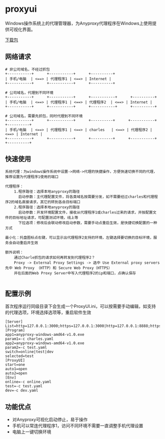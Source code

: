 # proxyui
Windows操作系统上的代理管理器，为Anyproxy代理程序在Windows上使用提供可视化界面。

[下载包](http://cloudme.io/)


网络请求
---
```
# 非公司域名，不经过抓包
+-----------+      +-----------+      +----------+
| 手机/电脑  | <==> | 代理程序1 | <==> | Internet |
+-----------+      +-----------+      +----------+

# 公司域名，代理到不同环境
+-----------+      +-----------+      +-----------+      +----------+
| 手机/电脑  | <==> | 代理程序1 | <==> | 代理程序2  | <==> | Internet |
+-----------+      +-----------+      +-----------+      +----------+

# 公司域名，需要先抓包，同时代理到不同环境
+-----------+      +-----------+      +----------+      +-----------+      +----------+
| 手机/电脑  | <==> | 代理程序1 | <==> | charles   | <==> | 代理程序2 | <==> | Internet |
+-----------+      +-----------+      +----------+      +-----------+      +----------+
```

快速使用
---
```
系统代理：为windows操作系统中设置->网络->代理的快捷操作，方便快速切换不同的代理，推荐设置为代理程序1使用的端口

代理程序：
    1.程序路径：选择本地anyproxy的路径
      启动参数：主代理配置文件，将各类域名按需要分发，如不需要经过charles和代理程序2的域名直接请求，其它的转到各自目标端口
    2.程序路径：选择本地anyproxy的路径
      启动参数：开发环境配置文件，接收从代理程序1或charles过来的请求，并按配置文件的目标地址请求，可配置测试环境，线上等
      下拉选项：修改后会联动修改启动参数，需要手动点重启生效，是快捷切换配置的一种方式

最小化：托盘图标点右键，可以显示出代理程序2支持的环境，左键选择要切换的目标环境，服务会自动重启并生效

额外说明：
    通过Charle抓包的请求如何再转发到代理程序2？
    Proxy -> External Proxy Settings -> 选中 Use External proxy servers 先中 Web Proxy （HTTP）和 Secure Web Proxy（HTTPS）
    并在后面的Web Proxy Server中写入代理程序2的ip和端口，点确认保存
    
```

配置示例
---
首次程序运行同级目录下会生成一个ProxyUI.ini，可以按需要手动编辑，如支持的代理选项，环境选择选项等，重启软件生效

```
[Server]
List=http=127.0.0.1:3000;https=127.0.0.1:3000|http=127.0.0.1:8888;https=127.0.0.1:8888
[Program]
app1=anyproxy-windows-amd64-v1.0.exe
param1=-c charles.yaml
app2=anyproxy-windows-amd64-v1.0.exe
param2=-c test.yaml
switch=online|test|dev
selected=test
[ProxyUI]
start=one
auto1=open
auto2=open
[Env]
online=-c online.yaml
test=-c test.yaml
dev=-c dev.yaml

```

功能优点
---
  * 对Anyproxy可视化启动停止，易于操作
  * 手机可以常连代理程序1，访问不同环境不需要一直调整手机代理设置
  * 电脑上一键切换环境